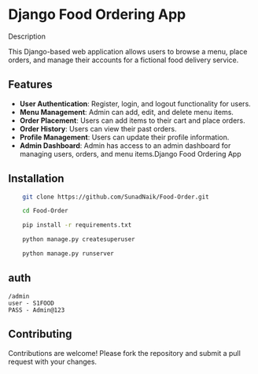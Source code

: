 # Django Food Ordering App

Description

This Django-based web application allows users to browse a menu, place orders, and manage their accounts for a fictional food delivery service.

## Features
- **User Authentication**: Register, login, and logout functionality for users.
- **Menu Management**: Admin can add, edit, and delete menu items.
- **Order Placement**: Users can add items to their cart and place orders.
- **Order History**: Users can view their past orders.
- **Profile Management**: Users can update their profile information.
- **Admin Dashboard**: Admin has access to an admin dashboard for managing users, orders, and menu items.Django Food Ordering App

## Installation

```bash
    git clone https://github.com/SunadNaik/Food-Order.git

    cd Food-Order

    pip install -r requirements.txt

    python manage.py createsuperuser

    python manage.py runserver
```
## auth
    /admin
    user - S1FOOD
    PASS - Admin@123
    
## Contributing

Contributions are welcome! Please fork the repository and submit a pull request with your changes.
